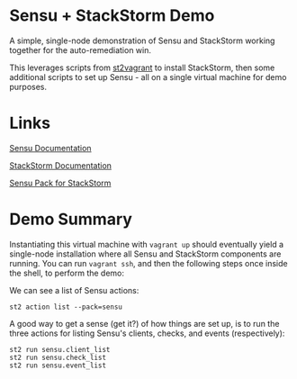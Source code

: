 # Sensu + StackStorm Demo

A simple, single-node demonstration of Sensu and StackStorm working together for the auto-remediation win.

This leverages scripts from [st2vagrant](https://github.com/StackStorm/st2vagrant) to install StackStorm, then some additional scripts to set up Sensu - all on a single virtual machine for demo purposes.

# Links

[Sensu Documentation](https://sensuapp.org/docs/)

[StackStorm Documentation](https://docs.stackstorm.com/)

[Sensu Pack for StackStorm](https://github.com/StackStorm-Exchange/stackstorm-sensu)

# Demo Summary

Instantiating this virtual machine with `vagrant up` should eventually yield a single-node installation where all Sensu and StackStorm components are running. You can run `vagrant ssh`, and then the following steps once inside the shell, to perform the demo:

We can see a list of Sensu actions:

```
st2 action list --pack=sensu
```

A good way to get a sense (get it?) of how things are set up, is to run the three actions for listing Sensu's clients, checks, and events (respectively):

```
st2 run sensu.client_list
st2 run sensu.check_list
st2 run sensu.event_list
```



